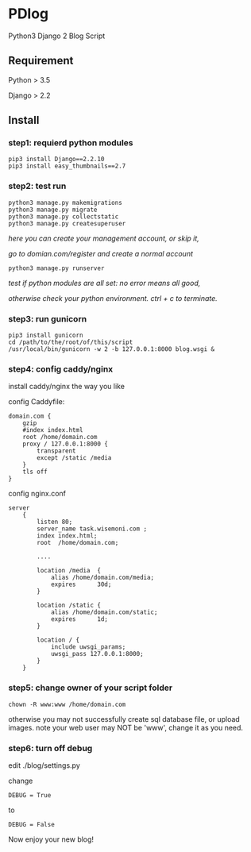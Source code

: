 # PDlog
Python3 Django 2 Blog Script

## Requirement

Python > 3.5

Django > 2.2

## Install

### step1: requierd python modules
```
pip3 install Django==2.2.10
pip3 install easy_thumbnails==2.7
```

### step2: test run
```
python3 manage.py makemigrations
python3 manage.py migrate
python3 manage.py collectstatic
python3 manage.py createsuperuser
```
*here you can create your management account, or skip it,*

*go to domian.com/register and create a normal account*

```
python3 manage.py runserver
```
*test if python modules are all set: no error means all good,*

*otherwise check your python environment. ctrl + c to terminate.*

### step3: run gunicorn
```
pip3 install gunicorn
cd /path/to/the/root/of/this/script
/usr/local/bin/gunicorn -w 2 -b 127.0.0.1:8000 blog.wsgi &
```

### step4: config caddy/nginx

install caddy/nginx the way you like

config Caddyfile:
```
domain.com {
    gzip
    #index index.html
    root /home/domain.com
    proxy / 127.0.0.1:8000 {
        transparent
        except /static /media
    }
    tls off
}
```

config nginx.conf

```
server
    {
        listen 80;
        server_name task.wisemoni.com ;
        index index.html;
        root  /home/domain.com;
        
        ....

        location /media  {
            alias /home/domain.com/media;
            expires      30d;
        }

        location /static {
            alias /home/domain.com/static;
            expires      1d;
        }

        location / {
            include uwsgi_params;
            uwsgi_pass 127.0.0.1:8000;
        }
    }
```

### step5: change owner of your script folder 
```
chown -R www:www /home/domain.com
```
otherwise you may not successfully create sql database file, or upload images. note your web user may NOT be 'www', change it as you need.

### step6: turn off debug

edit ./blog/settings.py

change
```
DEBUG = True
```
to
```
DEBUG = False
```
Now enjoy your new blog!
